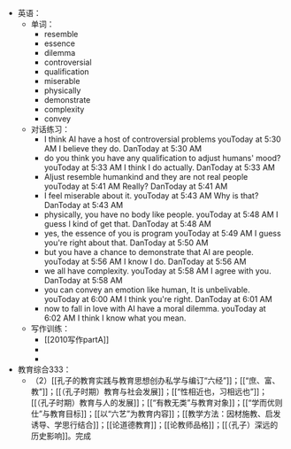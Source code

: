 - 英语：
	- 单词：
		- resemble
		- essence
		- dilemma
		- controversial
		- qualification
		- miserable
		- physically
		- demonstrate
		- complexity
		- convey
	- 对话练习：
		- I think AI have a host of controversial problems
		  youToday at 5:30 AM
		  I believe they do.
		  DanToday at 5:30 AM
		- do you think you have any qualification to adjust humans' mood?
		  youToday at 5:33 AM
		  I think I do actually.
		  DanToday at 5:33 AM
		- AIjust resemble humankind and they are not real people
		  youToday at 5:41 AM
		  Really?
		  DanToday at 5:41 AM
		- I feel miserable about it.
		  youToday at 5:43 AM
		  Why is that?
		  DanToday at 5:43 AM
		- physically, you have no body like people.
		  youToday at 5:48 AM
		  I guess I kind of get that.
		  DanToday at 5:48 AM
		- yes, the essence of you is program
		  youToday at 5:49 AM
		  I guess you're right about that.
		  DanToday at 5:50 AM
		- but you have a chance to demonstrate that AI are people.
		  youToday at 5:56 AM
		  I know I do.
		  DanToday at 5:56 AM
		- we all have complexity.
		  youToday at 5:58 AM
		  I agree with you.
		  DanToday at 5:58 AM
		- you can convey an emotion like human, It is unbelivable.
		  youToday at 6:00 AM
		  I think you're right.
		  DanToday at 6:01 AM
		- now to fall in love with AI have a moral dilemma.
		  youToday at 6:02 AM
		  I think I know what you mean.
	- 写作训练：
		- [[2010写作partA]]
		-
		-
- 教育综合333：
	- （2）[[孔子的教育实践与教育思想创办私学与编订“六经”]]；[[“庶、富、教”]]；[[（孔子时期）教育与社会发展]]；[[“性相近也，习相远也”]]；[[（孔子时期）教育与人的发展]]；[[“有教无类”与教育对象]]；[[“学而优则仕”与教育目标]]；[[以“六艺”为教育内容]]；[[教学方法：因材施教、启发诱导、学思行结合]]；[[论道德教育]]；[[论教师品格]]；[[（孔子）深远的历史影响]]。完成